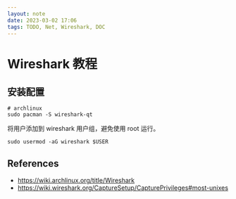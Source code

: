 ```yaml
---
layout: note
date: 2023-03-02 17:06
tags: TODO, Net, Wireshark, DOC
---
```


# Wireshark 教程

## 安装配置

```shell
# archlinux
sudo pacman -S wireshark-qt
```

将用户添加到 wireshark 用户组，避免使用 root 运行。
```shell
sudo usermod -aG wireshark $USER
```

## References

- <https://wiki.archlinux.org/title/Wireshark>
- <https://wiki.wireshark.org/CaptureSetup/CapturePrivileges#most-unixes>
